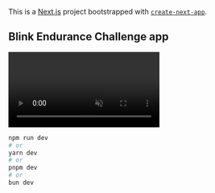 This is a [Next.js](https://nextjs.org) project bootstrapped with [`create-next-app`](https://nextjs.org/docs/app/api-reference/cli/create-next-app).

## Blink Endurance Challenge app


<div><video controls src="https://github.com/nitaking/blinking-endurance/blob/main/docs/screenshot.mp4" muted="false"></video></div>


```bash
npm run dev
# or
yarn dev
# or
pnpm dev
# or
bun dev
```
